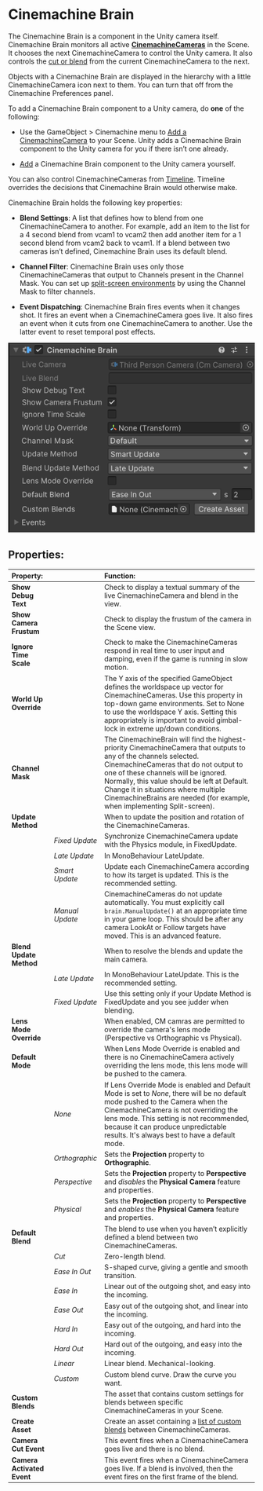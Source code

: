 # Cinemachine Brain

The Cinemachine Brain is a component in the Unity camera itself. Cinemachine Brain monitors all active [**CinemachineCameras**](CinemachineCamera.md) in the Scene. It chooses the next CinemachineCamera to control the Unity camera. It also controls the [cut or blend](CinemachineBlending.md) from the current CinemachineCamera to the next.

Objects with a Cinemachine Brain are displayed in the hierarchy with a little CinemachineCamera icon next to them.  You can turn that off from the Cinemachine Preferences panel.

To add a Cinemachine Brain component to a Unity camera, do __one__ of the following:

* Use the GameObject > Cinemachine menu to [Add a CinemachineCamera](CinemachineSetUpVCam.md) to your Scene. Unity adds a Cinemachine Brain component to the Unity camera for you if there isn’t one already.

* [Add](https://docs.unity3d.com/Manual/UsingComponents.html) a Cinemachine Brain component to the Unity camera yourself.

You can also control CinemachineCameras from [Timeline](CinemachineTimeline.md). Timeline overrides the decisions that Cinemachine Brain would otherwise make.

Cinemachine Brain holds the following key properties:

* __Blend Settings__: A list that defines how to blend from one CinemachineCamera to another.  For example, add an item to the list for a 4 second blend from vcam1 to vcam2 then add another item for a 1 second blend from vcam2 back to vcam1. If a blend between two cameras isn’t defined, Cinemachine Brain uses its default blend.

* __Channel Filter__:  Cinemachine Brain uses only those CinemachineCameras that output to Channels present in the Channel Mask.  You can set up [split-screen environments](CinemachineMultipleCameras.md) by using the Channel Mask to filter channels.

* __Event Dispatching__:  Cinemachine Brain fires events when it changes shot. It fires an event when a CinemachineCamera goes live. It also fires an event when it cuts from one CinemachineCamera to another. Use the latter event to reset temporal post effects.

![Cinemachine Brain, a component in the Unity camera](images/CinemachineBrainInspector.png)

## Properties:

| **Property:** || **Function:** |
|:---|:---|:---|
| __Show Debug Text__ || Check to display a textual summary of the live CinemachineCamera and blend in the view. |
| __Show Camera Frustum__ || Check to display the frustum of the camera in the Scene view. |
| __Ignore Time Scale__ || Check to make the CinemachineCameras respond in real time to user input and damping, even if the game is running in slow motion. |
| __World Up Override__ || The Y axis of the specified GameObject defines the worldspace up vector for CinemachineCameras. Use this property in top-down game environments. Set to None to use the worldspace Y axis. Setting this appropriately is important to avoid gimbal-lock in extreme up/down conditions. |
| __Channel Mask__ || The CinemachineBrain will find the highest-priority CinemachineCamera that outputs to any of the channels selected. CinemachineCameras that do not output to one of these channels will be ignored.  Normally, this value should be left at Default.  Change it in situations where multiple CinemachineBrains are needed (for example, when implementing Split-screen). |
| __Update Method__ || When to update the position and rotation of the CinemachineCameras.  |
| | _Fixed Update_ | Synchronize CinemachineCamera update with the Physics module, in FixedUpdate. |
| | _Late Update_ | In MonoBehaviour LateUpdate. |
| | _Smart Update_ | Update each CinemachineCamera according to how its target is updated. This is the recommended setting. |
| | _Manual Update_ | CinemachineCameras do not update automatically.  You must explicitly call `brain.ManualUpdate()` at an appropriate time in your game loop.  This should be after any camera LookAt or Follow targets have moved.  This is an advanced feature. |
| __Blend Update Method__ || When to resolve the blends and update the main camera.  |
| | _Late Update_ | In MonoBehaviour LateUpdate. This is the recommended setting. |
| | _Fixed Update_ | Use this setting only if your Update Method is FixedUpdate and you see judder when blending. |
| __Lens Mode Override__ || When enabled, CM camras are permitted to override the camera's lens mode (Perspective vs Orthographic vs Physical).  |
| __Default Mode__ || When Lens Mode Override is enabled and there is no CinemachineCamera actively overriding the lens mode, this lens mode will be pushed to the camera. |
| | _None_ | If Lens Override Mode is enabled and Default Mode is set to _None_, there will be no default mode pushed to the Camera when the CinemachineCamera is not overriding the lens mode.  This setting is not recommended, because it can produce unpredictable results.  It's always best to have a default mode. |
| | _Orthographic_ | Sets the __Projection__ property to __Orthographic__. |
| | _Perspective_ | Sets the __Projection__ property to __Perspective__ and *disables* the __Physical Camera__ feature and properties. |
| | _Physical_ | Sets the __Projection__ property to __Perspective__ and *enables* the __Physical Camera__ feature and properties. |
| __Default Blend__ || The blend to use when you haven’t explicitly defined a blend between two CinemachineCameras. |
| | _Cut_ | Zero-length blend. |
| | _Ease In Out_ | S-shaped curve, giving a gentle and smooth transition. |
| | _Ease In_ | Linear out of the outgoing shot, and easy into the incoming. |
| | _Ease Out_ | Easy out of the outgoing shot, and linear into the incoming. |
| | _Hard In_ | Easy out of the outgoing, and hard into the incoming. |
| | _Hard Out_ | Hard out of the outgoing, and easy into the incoming. |
| | _Linear_ | Linear blend. Mechanical-looking. |
| | _Custom_ | Custom blend curve. Draw the curve you want. |
| __Custom Blends__ || The asset that contains custom settings for blends between specific CinemachineCameras in your Scene. |
| __Create Asset__ || Create an asset containing a [list of custom blends](CinemachineBlending.md) between CinemachineCameras.  |
| __Camera Cut Event__ || This event fires when a CinemachineCamera goes live and there is no blend.  |
| __Camera Activated Event__ || This event fires when a CinemachineCamera goes live. If a blend is involved, then the event fires on the first frame of the blend. |

